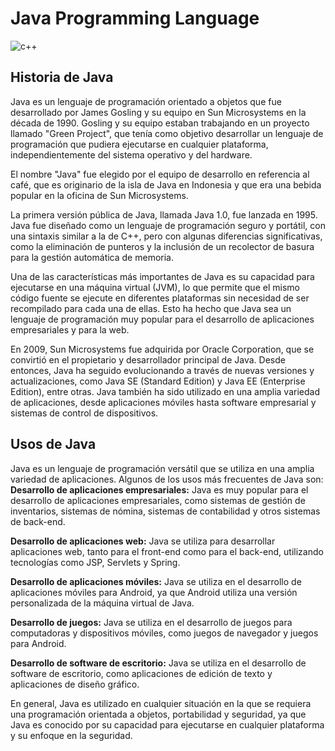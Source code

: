 # **Java Programming Language**
![c++](https://cdn-icons-png.flaticon.com/128/226/226777.png)
## **Historia de Java**
Java es un lenguaje de programación orientado a objetos que fue desarrollado por James Gosling y su equipo en Sun Microsystems en la década de 1990. Gosling y su equipo estaban trabajando en un proyecto llamado "Green Project", que tenía como objetivo desarrollar un lenguaje de programación que pudiera ejecutarse en cualquier plataforma, independientemente del sistema operativo y del hardware.

El nombre "Java" fue elegido por el equipo de desarrollo en referencia al café, que es originario de la isla de Java en Indonesia y que era una bebida popular en la oficina de Sun Microsystems.

La primera versión pública de Java, llamada Java 1.0, fue lanzada en 1995. Java fue diseñado como un lenguaje de programación seguro y portátil, con una sintaxis similar a la de C++, pero con algunas diferencias significativas, como la eliminación de punteros y la inclusión de un recolector de basura para la gestión automática de memoria.

Una de las características más importantes de Java es su capacidad para ejecutarse en una máquina virtual (JVM), lo que permite que el mismo código fuente se ejecute en diferentes plataformas sin necesidad de ser recompilado para cada una de ellas. Esto ha hecho que Java sea un lenguaje de programación muy popular para el desarrollo de aplicaciones empresariales y para la web.

En 2009, Sun Microsystems fue adquirida por Oracle Corporation, que se convirtió en el propietario y desarrollador principal de Java. Desde entonces, Java ha seguido evolucionando a través de nuevas versiones y actualizaciones, como Java SE (Standard Edition) y Java EE (Enterprise Edition), entre otras. Java también ha sido utilizado en una amplia variedad de aplicaciones, desde aplicaciones móviles hasta software empresarial y sistemas de control de dispositivos.

## **Usos de Java**
Java es un lenguaje de programación versátil que se utiliza en una amplia variedad de aplicaciones. Algunos de los usos más frecuentes de Java son:
**Desarrollo de aplicaciones empresariales:** Java es muy popular para el desarrollo de aplicaciones empresariales, como sistemas de gestión de inventarios, sistemas de nómina, sistemas de contabilidad y otros sistemas de back-end.

**Desarrollo de aplicaciones web:** Java se utiliza para desarrollar aplicaciones web, tanto para el front-end como para el back-end, utilizando tecnologías como JSP, Servlets y Spring.

**Desarrollo de aplicaciones móviles:** Java se utiliza en el desarrollo de aplicaciones móviles para Android, ya que Android utiliza una versión personalizada de la máquina virtual de Java.

**Desarrollo de juegos:** Java se utiliza en el desarrollo de juegos para computadoras y dispositivos móviles, como juegos de navegador y juegos para Android.

**Desarrollo de software de escritorio:** Java se utiliza en el desarrollo de software de escritorio, como aplicaciones de edición de texto y aplicaciones de diseño gráfico.

En general, Java es utilizado en cualquier situación en la que se requiera una programación orientada a objetos, portabilidad y seguridad, ya que Java es conocido por su capacidad para ejecutarse en cualquier plataforma y su enfoque en la seguridad.
